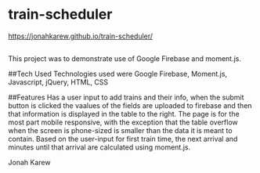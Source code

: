 # train-scheduler
https://jonahkarew.github.io/train-scheduler/

##
This project was to demonstrate use of Google Firebase and moment.js.

##Tech Used
Technologies used were Google Firebase, Moment.js, Javascript, jQuery, HTML, CSS

##Features
Has a user input to add trains and their info, when the submit button is clicked the vaalues of the fields are uploaded to firebase and then that information is displayed in the table to the right.
The page is for the most part mobile responsive, with the exception that the table overflow when the screen is phone-sized is smaller than the data it is meant to contain. Based on the user-input for first train time, the next arrival and minutes until that arrival are calculated using moment.js.

Jonah Karew